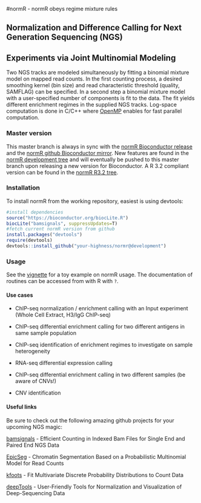 #normR - normR obeys regime mixture rules
## Normalization and Difference Calling for Next Generation Sequencing (NGS)
Experiments via Joint Multinomial Modeling
---

Two NGS tracks are modeled simultaneously by fitting a binomial mixture model
on mapped read counts.  In the first counting process, a desired smoothing
kernel (bin size) and read characteristic threshold (quality, SAMFLAG) can be
specified.  In a second step a binomial mixture model with a user-specified
number of components is fit to the data.  The fit yields different enrichment
regimes in the supplied NGS tracks.  Log-space computation is done in C/C++
where [OpenMP](http://openmp.org) enables for fast parallel computation.


### Master version

This master branch is always in sync with the [normR Bioconductor release](
https://bioconductor.org/packages/normr/) and the 
[normR github Bioconductor mirror](
https://github.com/Bioconductor-mirror/normr). New features are found in the
[normR development tree](
https://github.com/your-highness/normR/tree/development) and will eventually be
pushed to this master branch upon releasing a new version for Bioconductor. A 
R 3.2 compliant version can be found in the [normR R3.2 tree](
https://github.com/your-highness/normR/tree/R3.2).


### Installation

To install normR from the working repository, easiest is using devtools:

```R
#install dependencies
source("https://bioconductor.org/biocLite.R")
biocLite("bamsignals", suppressUpdates=T)
#fetch current normR version from github
install.packages("devtools")
require(devtools)
devtools::install_github("your-highness/normr@development")
```

### Usage

See the
[vignette](
https://cdn.rawgit.com/your-highness/normR/development/inst/doc/normr.html) 
for a toy example on normR usage. The documentation of routines can be accessed
  from with R with ``?``.

#### Use cases

* ChIP-seq normalization / enrichment calling with an Input experiment (Whole
  Cell Extract, H3/IgG ChIP-seq)

* ChIP-seq differential enrichment calling for two different antigens in same
  sample population

* ChIP-seq identification of enrichment regimes to investigate on sample
  heterogeneity

* RNA-seq differential expression calling

* ChIP-seq differential enrichment calling in two different samples (be aware
  of CNVs!)

* CNV identification


#### Useful links

Be sure to check out the following amazing github projects for your upcoming
NGS magic:

[bamsignals](https://github.com/lamortenera/bamsignals) - Efficient Counting in
Indexed Bam Files for Single End and Paired End NGS Data

[EpicSeg](https://github.com/lamortenera/epicseg) - Chromatin Segmentation
Based on a Probabilistic Multinomial Model for Read Counts

[kfoots](https://github.com/lamortenera/kfoots) - Fit Multivariate Discrete
Probability Distributions to Count Data

[deepTools](https://github.com/fidelram/deepTools) - User-Friendly Tools for
Normalization and Visualization of Deep-Sequencing Data
